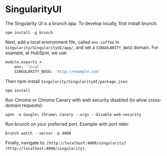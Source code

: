 # SingularityUI

The Singularity UI is a brunch app. To develop locally, first install brunch.

```shell
npm install -g brunch
```

Next, add a local environment file, called `env.coffee` in `Singularity/SingularityUI/app/`, and set a `SINGULARITY_BASE` domain. For example, at HubSpot, we use:

```coffeescript
module.exports =
    env: 'local'
    SINGULARITY_BASE: 'http://example.com'
```

Then npm install `Singularity/SingularityUI/package.json`:

```shell
npm install
```

Run Chrome or Chrome Canary with web security disabled (to allow cross-domain requests):

```shell
open -a Google\ Chrome\ Canary --args --disable-web-security
```

Run brunch on your preferred port. Example with port `4000`:

```shell
brunch watch --server -p 4000
```

Finally, navigate to: `[http://localhost:4000/singularity](http://localhost:4000/singularity)`.

